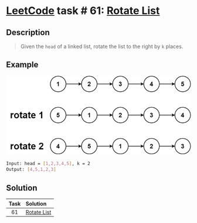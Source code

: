 # [LeetCode][leetcode] task # 61: [Rotate List][task]

Description
-----------

> Given the `head` of a linked list,
> rotate the list to the right by `k` places.

Example
-------

![node.png](image/node.png)

```sh
Input: head = [1,2,3,4,5], k = 2
Output: [4,5,1,2,3]
```

Solution
--------

| Task | Solution                |
|:----:|:------------------------|
|  61  | [Rotate List][solution] |


[leetcode]: <http://leetcode.com/>
[task]: <https://leetcode.com/problems/rotate-list/>
[solution]: <https://github.com/wellaxis/praxis-leetcode/blob/main/src/main/java/com/witalis/praxis/leetcode/task/h1/p61/option/Practice.java>
